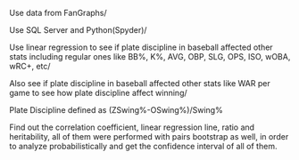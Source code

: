 Use data from FanGraphs/

Use SQL Server and Python(Spyder)/

Use linear regression to see if plate discipline in baseball affected other stats including regular ones like BB%, K%, AVG, OBP, SLG, OPS, ISO, wOBA, wRC+, etc/

Also see if plate discipline in baseball affected other stats like WAR per game to see how plate discipline affect winning/

Plate Discipline defined as (ZSwing%-OSwing%)/Swing%

Find out the correlation coefficient, linear regression line, ratio and heritability, all of them were performed with pairs bootstrap as well, in order to analyze probabilistically and get the confidence interval of all of them.
